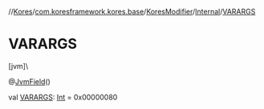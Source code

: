//[Kores](../../../../index.md)/[com.koresframework.kores.base](../../index.md)/[KoresModifier](../index.md)/[Internal](index.md)/[VARARGS](-v-a-r-a-r-g-s.md)

# VARARGS

[jvm]\

@[JvmField](https://kotlinlang.org/api/latest/jvm/stdlib/kotlin.jvm/-jvm-field/index.html)()

val [VARARGS](-v-a-r-a-r-g-s.md): [Int](https://kotlinlang.org/api/latest/jvm/stdlib/kotlin/-int/index.html) = 0x00000080
